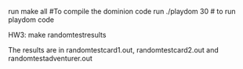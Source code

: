 run make all #To compile the dominion code
run ./playdom 30 # to run playdom code

HW3: make randomtestresults

The results are in randomtestcard1.out, randomtestcard2.out and randomtestadventurer.out
